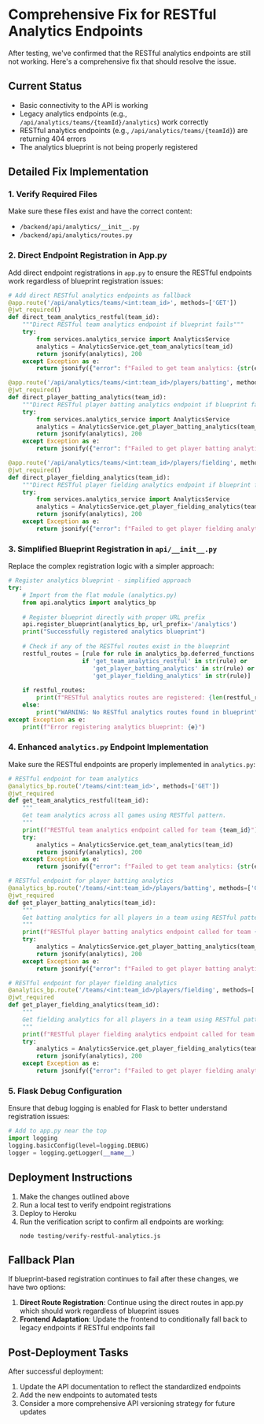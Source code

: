 # Comprehensive Fix for RESTful Analytics Endpoints

After testing, we've confirmed that the RESTful analytics endpoints are still not working. Here's a comprehensive fix that should resolve the issue.

## Current Status

- Basic connectivity to the API is working
- Legacy analytics endpoints (e.g., `/api/analytics/teams/{teamId}/analytics`) work correctly
- RESTful analytics endpoints (e.g., `/api/analytics/teams/{teamId}`) are returning 404 errors
- The analytics blueprint is not being properly registered

## Detailed Fix Implementation

### 1. Verify Required Files

Make sure these files exist and have the correct content:

- `/backend/api/analytics/__init__.py`
- `/backend/api/analytics/routes.py`

### 2. Direct Endpoint Registration in App.py

Add direct endpoint registrations in `app.py` to ensure the RESTful endpoints work regardless of blueprint registration issues:

```python
# Add direct RESTful analytics endpoints as fallback
@app.route('/api/analytics/teams/<int:team_id>', methods=['GET'])
@jwt_required()
def direct_team_analytics_restful(team_id):
    """Direct RESTful team analytics endpoint if blueprint fails"""
    try:
        from services.analytics_service import AnalyticsService
        analytics = AnalyticsService.get_team_analytics(team_id)
        return jsonify(analytics), 200
    except Exception as e:
        return jsonify({"error": f"Failed to get team analytics: {str(e)}"}), 500

@app.route('/api/analytics/teams/<int:team_id>/players/batting', methods=['GET'])
@jwt_required()
def direct_player_batting_analytics(team_id):
    """Direct RESTful player batting analytics endpoint if blueprint fails"""
    try:
        from services.analytics_service import AnalyticsService
        analytics = AnalyticsService.get_player_batting_analytics(team_id)
        return jsonify(analytics), 200
    except Exception as e:
        return jsonify({"error": f"Failed to get player batting analytics: {str(e)}"}), 500

@app.route('/api/analytics/teams/<int:team_id>/players/fielding', methods=['GET'])
@jwt_required()
def direct_player_fielding_analytics(team_id):
    """Direct RESTful player fielding analytics endpoint if blueprint fails"""
    try:
        from services.analytics_service import AnalyticsService
        analytics = AnalyticsService.get_player_fielding_analytics(team_id)
        return jsonify(analytics), 200
    except Exception as e:
        return jsonify({"error": f"Failed to get player fielding analytics: {str(e)}"}), 500
```

### 3. Simplified Blueprint Registration in `api/__init__.py`

Replace the complex registration logic with a simpler approach:

```python
# Register analytics blueprint - simplified approach
try:
    # Import from the flat module (analytics.py)
    from api.analytics import analytics_bp
    
    # Register blueprint directly with proper URL prefix
    api.register_blueprint(analytics_bp, url_prefix='/analytics')
    print("Successfully registered analytics blueprint")
    
    # Check if any of the RESTful routes exist in the blueprint
    restful_routes = [rule for rule in analytics_bp.deferred_functions 
                     if 'get_team_analytics_restful' in str(rule) or 
                        'get_player_batting_analytics' in str(rule) or
                        'get_player_fielding_analytics' in str(rule)]
    
    if restful_routes:
        print(f"RESTful analytics routes are registered: {len(restful_routes)} found")
    else:
        print("WARNING: No RESTful analytics routes found in blueprint")
except Exception as e:
    print(f"Error registering analytics blueprint: {e}")
```

### 4. Enhanced `analytics.py` Endpoint Implementation

Make sure the RESTful endpoints are properly implemented in `analytics.py`:

```python
# RESTful endpoint for team analytics
@analytics_bp.route('/teams/<int:team_id>', methods=['GET'])
@jwt_required
def get_team_analytics_restful(team_id):
    """
    Get team analytics across all games using RESTful pattern.
    """
    print(f"RESTful team analytics endpoint called for team {team_id}")
    try:
        analytics = AnalyticsService.get_team_analytics(team_id)
        return jsonify(analytics), 200
    except Exception as e:
        return jsonify({"error": f"Failed to get team analytics: {str(e)}"}), 500

# RESTful endpoint for player batting analytics
@analytics_bp.route('/teams/<int:team_id>/players/batting', methods=['GET'])
@jwt_required
def get_player_batting_analytics(team_id):
    """
    Get batting analytics for all players in a team using RESTful pattern.
    """
    print(f"RESTful player batting analytics endpoint called for team {team_id}")
    try:
        analytics = AnalyticsService.get_player_batting_analytics(team_id)
        return jsonify(analytics), 200
    except Exception as e:
        return jsonify({"error": f"Failed to get player batting analytics: {str(e)}"}), 500

# RESTful endpoint for player fielding analytics
@analytics_bp.route('/teams/<int:team_id>/players/fielding', methods=['GET'])
@jwt_required
def get_player_fielding_analytics(team_id):
    """
    Get fielding analytics for all players in a team using RESTful pattern.
    """
    print(f"RESTful player fielding analytics endpoint called for team {team_id}")
    try:
        analytics = AnalyticsService.get_player_fielding_analytics(team_id)
        return jsonify(analytics), 200
    except Exception as e:
        return jsonify({"error": f"Failed to get player fielding analytics: {str(e)}"}), 500
```

### 5. Flask Debug Configuration

Ensure that debug logging is enabled for Flask to better understand registration issues:

```python
# Add to app.py near the top
import logging
logging.basicConfig(level=logging.DEBUG)
logger = logging.getLogger(__name__)
```

## Deployment Instructions

1. Make the changes outlined above
2. Run a local test to verify endpoint registrations
3. Deploy to Heroku
4. Run the verification script to confirm all endpoints are working:
   ```
   node testing/verify-restful-analytics.js
   ```

## Fallback Plan

If blueprint-based registration continues to fail after these changes, we have two options:

1. **Direct Route Registration**: Continue using the direct routes in app.py which should work regardless of blueprint issues
2. **Frontend Adaptation**: Update the frontend to conditionally fall back to legacy endpoints if RESTful endpoints fail

## Post-Deployment Tasks

After successful deployment:

1. Update the API documentation to reflect the standardized endpoints
2. Add the new endpoints to automated tests
3. Consider a more comprehensive API versioning strategy for future updates